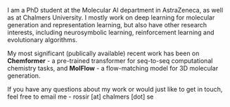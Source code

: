 <!---
rossirwin/rossirwin is a ✨ special ✨ repository because its `README.md` (this file) appears on your GitHub profile.
You can click the Preview link to take a look at your changes.
--->

I am a PhD student at the Molecular AI department in AstraZeneca, as well as at Chalmers University. I mostly work on deep learning for molecular generation and representation learning, but also have other research interests, including neurosymbolic learning, reinforcement learning and evolutionary algorithms.

My most significant (publically available) recent work has been on **Chemformer** - a pre-trained transformer for seq-to-seq computational chemistry tasks, and **MolFlow** - a flow-matching model for 3D molecular generation.

If you have any questions about my work or would just like to get in touch, feel free to email me - rossir [at] chalmers [dot] se

